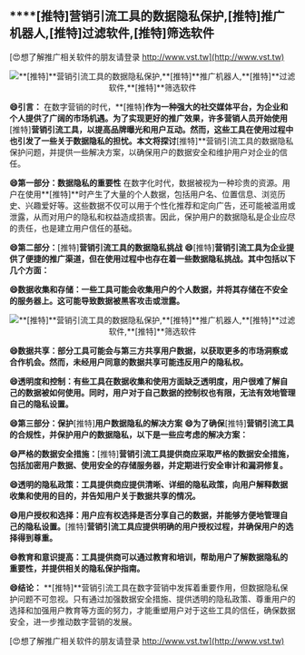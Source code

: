 ## ****[推特]**营销引流工具的数据隐私保护,**[推特]**推广机器人,**[推特]**过滤软件,**[推特]**筛选软件**

[😍想了解推广相关软件的朋友请登录 http://www.vst.tw](http://www.vst.tw)

 <center><img src="https://vst.tw/MP4/tuiguang/png/1.png" alt="**[推特]**营销引流工具的数据隐私保护,**[推特]**推广机器人,**[推特]**过滤软件,**[推特]**筛选软件"></center>

**😄引言：**
在数字营销的时代，**[推特]**作为一种强大的社交媒体平台，为企业和个人提供了广阔的市场机遇。为了实现更好的推广效果，许多营销人员开始使用**[推特]**营销引流工具，以提高品牌曝光和用户互动。然而，这些工具在使用过程中也引发了一些关于数据隐私的担忧。本文将探讨**[推特]**营销引流工具的数据隐私保护问题，并提供一些解决方案，以确保用户的数据安全和维护用户对企业的信任。

**😄第一部分：数据隐私的重要性**
在数字化时代，数据被视为一种珍贵的资源。用户在使用**[推特]**时产生了大量的个人数据，包括用户名、位置信息、浏览历史、兴趣爱好等。这些数据不仅可以用于个性化推荐和定向广告，还可能被滥用或泄露，从而对用户的隐私和权益造成损害。因此，保护用户的数据隐私是企业应尽的责任，也是建立用户信任的基础。

**😄第二部分：**[推特]**营销引流工具的数据隐私挑战**
**😄**[推特]**营销引流工具为企业提供了便捷的推广渠道，但在使用过程中也存在着一些数据隐私挑战。其中包括以下几个方面：**

**😄数据收集和存储：一些工具可能会收集用户的个人数据，并将其存储在不安全的服务器上。这可能导致数据被黑客攻击或泄露。**

 <center><img src="https://vst.tw/MP4/tuiguang/png/0.png" alt="**[推特]**营销引流工具的数据隐私保护,**[推特]**推广机器人,**[推特]**过滤软件,**[推特]**筛选软件"></center>

**😄数据共享：部分工具可能会与第三方共享用户数据，以获取更多的市场洞察或合作机会。然而，未经用户同意的数据共享可能违反用户的隐私权。**

**😄透明度和控制：有些工具在数据收集和使用方面缺乏透明度，用户很难了解自己的数据被如何使用。同时，用户对于自己数据的控制权也有限，无法有效地管理自己的隐私设置。**

**😄第三部分：保护**[推特]**用户数据隐私的解决方案**
**😄为了确保**[推特]**营销引流工具的合规性，并保护用户的数据隐私，以下是一些应考虑的解决方案：**

**😄严格的数据安全措施：**[推特]**营销引流工具提供商应采取严格的数据安全措施，包括加密用户数据、使用安全的存储服务器，并定期进行安全审计和漏洞修复。**

**😄透明的隐私政策：工具提供商应提供清晰、详细的隐私政策，向用户解释数据收集和使用的目的，并告知用户关于数据共享的情况。**

**😄用户授权和选择：用户应有权选择是否分享自己的数据，并能够方便地管理自己的隐私设置。**[推特]**营销引流工具应提供明确的用户授权过程，并确保用户的选择得到尊重。**

**😄教育和意识提高：工具提供商可以通过教育和培训，帮助用户了解数据隐私的重要性，并提供相关的隐私保护指南。**

**😄结论：**
**[推特]**营销引流工具在数字营销中发挥着重要作用，但数据隐私保护问题不可忽视。只有通过加强数据安全措施、提供透明的隐私政策、尊重用户的选择和加强用户教育等方面的努力，才能重塑用户对于这些工具的信任，确保数据安全，进一步推动数字营销的发展。

[😍想了解推广相关软件的朋友请登录 http://www.vst.tw](http://www.vst.tw)



